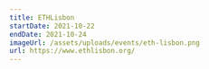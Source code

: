 ```yaml
---
title: ETHLisbon
startDate: 2021-10-22
endDate: 2021-10-24
imageUrl: /assets/uploads/events/eth-lisbon.png
url: https://www.ethlisbon.org/
---
```


